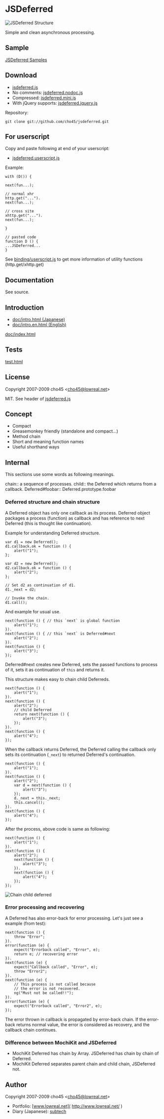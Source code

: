JSDeferred
==========

![JSDeferred Structure]( http://f.hatena.ne.jp/images/fotolife/c/cho45/20071208/20071208021643.png )

Simple and clean asynchronous processing.


Sample
------

[JSDeferred Samples]( http://cho45.stfuawsc.com/jsdeferred/sample.html )


Download
--------

 * [jsdeferred.js]( http://github.com/cho45/jsdeferred/raw/master/jsdeferred.js )
 * No comments: [jsdeferred.nodoc.js]( http://github.com/cho45/jsdeferred/raw/master/jsdeferred.nodoc.js )
 * Compressed: [jsdeferred.mini.js]( http://github.com/cho45/jsdeferred/raw/master/jsdeferred.mini.js )
 * With jQuery supports: [jsdeferred.jquery.js]( http://github.com/cho45/jsdeferred/raw/master/jsdeferred.jquery.js )

Repository:

	git clone git://github.com/cho45/jsdeferred.git

For userscript
--------------

Copy and paste following at end of your userscript:

 * [jsdeferred.userscript.js]( http://github.com/cho45/jsdeferred/raw/master/jsdeferred.userscript.js )

Example:

	with (D()) {
	
	next(fun...);
	
	// normal xhr
	http.get("...").
	next(fun...);
	
	// cross site
	xhttp.get("...").
	next(fun...);
	
	}
	
	// pasted code
	function D () {
	...JSDeferred...
	}

See [binding/userscript.js]( http://github.com/cho45/jsdeferred/raw/master/binding/userscript.js )
to get more information of utility functions (http.get/xhttp.get)

Documentation
-------------

See source.

## Introduction ##

 * [doc/intro.html (Japanese)]( http://cho45.stfuawsc.com/jsdeferred/doc/intro.html )
 * [doc/intro.en.html (English)]( http://cho45.stfuawsc.com/jsdeferred/doc/intro.en.html )

[doc/index.html]( http://cho45.stfuawsc.com/jsdeferred/doc/index.html )

Tests
-----

[test.html]( http://cho45.stfuawsc.com/jsdeferred/test.html )

License
-------

Copyright 2007-2009 cho45 &lt;cho45@lowreal.net&gt;

MIT. See header of [jsdeferred.js]( http://github.com/cho45/jsdeferred/raw/master/jsdeferred.js )

Concept
-------

 * Compact
 * Greasemonkey friendly (standalone and compact...)
 * Method chain
 * Short and meaning function names
 * Useful shorthand ways

Internal
--------

This sections use some words as following meanings.

 chain::
    a sequence of processes.
 child::
    the Deferred which returns from a callback.
 Deferred#foobar::
    Deferred.prototype.foobar

### Deferred structure and chain structure ###

A Deferred object has only one callback as its process. Deferred object packages a process (function) as callback and has reference to next Deferred (this is thought like continuation).

Example for understanding Deferred structure.

	var d1 = new Deferred();
	d1.callback.ok = function () {
		alert("1");
	};
	
	var d2 = new Deferred();
	d2.callback.ok = function () {
		alert("2");
	};
	
	// Set d2 as continuation of d1.
	d1._next = d2;
	
	// Invoke the chain.
	d1.call();

And example for usual use.

	next(function () { // this `next` is global function
		alert("1");
	}).
	next(function () { // this `next` is Deferred#next
		alert("2");
	}).
	next(function () {
		alert("3");
	});

Deferred#next creates new Deferred, sets the passed functions to process of it, sets it as continuation of `this` and returns it.


This structure makes easy to chain child Deferreds.

	next(function () {
		alert("1");
	}).
	next(function () {
		alert("2");
		// child Deferred
		return next(function () {
			alert("3");
		});
	}).
	next(function () {
		alert("4");
	});

When the callback returns Deferred, the Deferred calling the callback only sets its continuation (`_next`) to returned Deferred's continuation.

	next(function () {
		alert("1");
	}).
	next(function () {
		alert("2");
		var d = next(function () {
			alert("3");
		});
		d._next = this._next;
		this.cancel();
	}).
	next(function () {
		alert("4");
	});

After the process, above code is same as following:

	next(function () {
		alert("1");
	}).
	next(function () {
		alert("2");
		next(function () {
			alert("3");
		}).
		next(function () {
			alert("4");
		});
	});

![Chain child deferred]( http://f.hatena.ne.jp/images/fotolife/c/cho45/20071207/20071207014817.png )

### Error processing and recovering ###

A Deferred has also error-back for error processing. Let's just see a example (from test):

	next(function () {
		throw "Error";
	}).
	error(function (e) {
		expect("Errorback called", "Error", e);
		return e; // recovering error
	}).
	next(function (e) {
		expect("Callback called", "Error", e);
		throw "Error2";
	}).
	next(function (e) {
		// This process is not called because
		// the error is not recovered.
		ng("Must not be called!!");
	}).
	error(function (e) {
		expect("Errorback called", "Error2", e);
	});

The error thrown in callback is propagated by error-back chain. If the error-back returns normal value, the error is considered as recovery, and the callback chain continues.

### Difference between MochiKit and JSDeferred ###

 * MochiKit Deferred has chain by Array. JSDeferred has chain by chain of Deferred.
 * MochiKit Deferred separates parent chain and child chain, JSDeferred not.


Author
-------

Copyright 2007-2009 cho45 &lt;cho45@lowreal.net&gt;

 * Portfolio: [www.lowreal.net]( http://www.lowreal.net/ )
 * Diary (Japanese): [subtech]( http://subtech.g.hatena.ne.jp/cho45/ )

